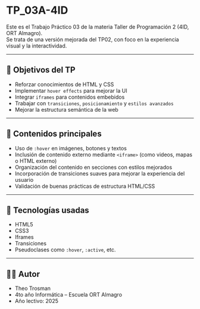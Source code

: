 # TP_03A-4ID

Este es el Trabajo Práctico 03 de la materia Taller de Programación 2 (4ID, ORT Almagro).  
Se trata de una versión mejorada del TP02, con foco en la experiencia visual y la interactividad.

---

## 🧠 Objetivos del TP

- Reforzar conocimientos de HTML y CSS
- Implementar `hover effects` para mejorar la UI 
- Integrar `iframes` para contenidos embebidos
- Trabajar con `transiciones`, `posicionamiento` y `estilos avanzados`
- Mejorar la estructura semántica de la web

---

## 🧩 Contenidos principales

- Uso de `:hover` en imágenes, botones y textos
- Inclusión de contenido externo mediante `<iframe>` (como videos, mapas o HTML externo)
- Organización del contenido en secciones con estilos mejorados
- Incorporación de transiciones suaves para mejorar la experiencia del usuario
- Validación de buenas prácticas de estructura HTML/CSS

---

## 🔧 Tecnologías usadas

- HTML5
- CSS3
- Iframes
- Transiciones
- Pseudoclases como `:hover`, `:active`, etc.

---

## 👨‍💻 Autor

- Theo Trosman  
- 4to año Informática – Escuela ORT Almagro  
- Año lectivo: 2025

